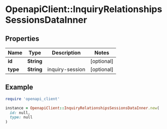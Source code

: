 # OpenapiClient::InquiryRelationshipsSessionsDataInner

## Properties

| Name | Type | Description | Notes |
| ---- | ---- | ----------- | ----- |
| **id** | **String** |  | [optional] |
| **type** | **String** | inquiry-session | [optional] |

## Example

```ruby
require 'openapi_client'

instance = OpenapiClient::InquiryRelationshipsSessionsDataInner.new(
  id: null,
  type: null
)
```

